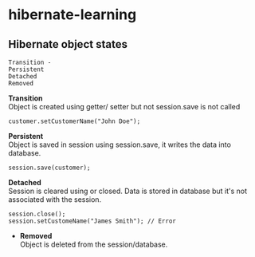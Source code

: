 # hibernate-learning

## Hibernate object states
```
Transition - 
Persistent
Detached
Removed
```
**Transition** <br>
  Object is created using getter/ setter but not session.save is not called
  ```
  customer.setCustomerName("John Doe");
  ```

**Persistent** <br>
  Object is saved in session using session.save, it writes the data into database.
  ```
  session.save(customer);
  ```

**Detached** <br>
  Session is cleared using or closed. Data is stored in database but it's not associated with the session.
  ```
  session.close();
  session.setCustomeName("James Smith"); // Error
  ```

- **Removed** <br>
  Object is deleted from the session/database.

